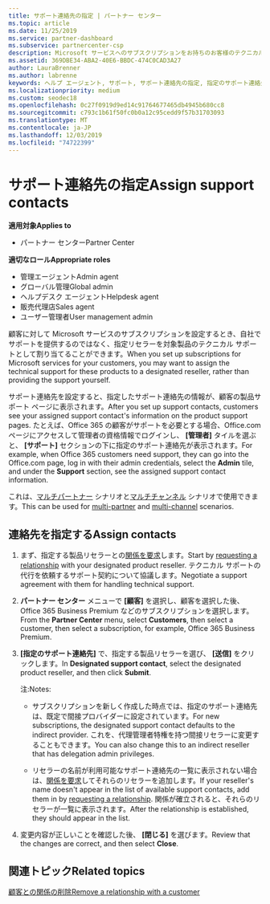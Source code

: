 ```yaml
---
title: サポート連絡先の指定 | パートナー センター
ms.topic: article
ms.date: 11/25/2019
ms.service: partner-dashboard
ms.subservice: partnercenter-csp
description: Microsoft サービスへのサブスクリプションをお持ちのお客様のテクニカルサポートの連絡先として、リセラーを割り当てる方法について説明します。
ms.assetid: 369DBE34-ABA2-40E6-BBDC-474C0CAD3A27
author: LauraBrenner
ms.author: labrenne
keywords: ヘルプ エージェント, サポート, サポート連絡先の指定, 指定のサポート連絡先
ms.localizationpriority: medium
ms.custom: seodec18
ms.openlocfilehash: 0c27f0919d9ed14c91764677465db4945b680cc8
ms.sourcegitcommit: c793c1b61f50fc0b0a12c95cedd9f57b31703093
ms.translationtype: MT
ms.contentlocale: ja-JP
ms.lasthandoff: 12/03/2019
ms.locfileid: "74722399"
---
```

# <a name="assign-support-contacts"></a><span data-ttu-id="efe82-104">サポート連絡先の指定</span><span class="sxs-lookup"><span data-stu-id="efe82-104">Assign support contacts</span></span>

<span data-ttu-id="efe82-105">**適用対象**</span><span class="sxs-lookup"><span data-stu-id="efe82-105">**Applies to**</span></span>

- <span data-ttu-id="efe82-106">パートナー センター</span><span class="sxs-lookup"><span data-stu-id="efe82-106">Partner Center</span></span>

<span data-ttu-id="efe82-107">**適切なロール**</span><span class="sxs-lookup"><span data-stu-id="efe82-107">**Appropriate roles**</span></span>

- <span data-ttu-id="efe82-108">管理エージェント</span><span class="sxs-lookup"><span data-stu-id="efe82-108">Admin agent</span></span>
- <span data-ttu-id="efe82-109">グローバル管理</span><span class="sxs-lookup"><span data-stu-id="efe82-109">Global admin</span></span>
- <span data-ttu-id="efe82-110">ヘルプデスク エージェント</span><span class="sxs-lookup"><span data-stu-id="efe82-110">Helpdesk agent</span></span>
- <span data-ttu-id="efe82-111">販売代理店</span><span class="sxs-lookup"><span data-stu-id="efe82-111">Sales agent</span></span>
- <span data-ttu-id="efe82-112">ユーザー管理者</span><span class="sxs-lookup"><span data-stu-id="efe82-112">User management admin</span></span>

<span data-ttu-id="efe82-113">顧客に対して Microsoft サービスのサブスクリプションを設定するとき、自社でサポートを提供するのではなく、指定リセラーを対象製品のテクニカル サポートとして割り当てることができます。</span><span class="sxs-lookup"><span data-stu-id="efe82-113">When you set up subscriptions for Microsoft services for your customers, you may want to assign the technical support for these products to a designated reseller, rather than providing the support yourself.</span></span>

<span data-ttu-id="efe82-114">サポート連絡先を設定すると、指定したサポート連絡先の情報が、顧客の製品サポート ページに表示されます。</span><span class="sxs-lookup"><span data-stu-id="efe82-114">After you set up support contacts, customers see your assigned support contact's information on the product support pages.</span></span> <span data-ttu-id="efe82-115">たとえば、Office 365 の顧客がサポートを必要とする場合、Office.com ページにアクセスして管理者の資格情報でログインし、 **[管理者]** タイルを選ぶと、 **[サポート]** セクションの下に指定のサポート連絡先が表示されます。</span><span class="sxs-lookup"><span data-stu-id="efe82-115">For example, when Office 365 customers need support, they can go into the Office.com page, log in with their admin credentials, select the **Admin** tile, and under the **Support** section, see the assigned support contact information.</span></span>

<span data-ttu-id="efe82-116">これは、[マルチパートナー](multipartner.md) シナリオと[マルチチャンネル](multichannel.md) シナリオで使用できます。</span><span class="sxs-lookup"><span data-stu-id="efe82-116">This can be used for [multi-partner](multipartner.md) and [multi-channel](multichannel.md) scenarios.</span></span> 

<a href="" id="assigncontacts"></a>
## <a name="assign-contacts"></a><span data-ttu-id="efe82-117">連絡先を指定する</span><span class="sxs-lookup"><span data-stu-id="efe82-117">Assign contacts</span></span>

1.  <span data-ttu-id="efe82-118">まず、指定する製品リセラーとの[関係を要求](request-a-relationship-with-a-customer.md)します。</span><span class="sxs-lookup"><span data-stu-id="efe82-118">Start by [requesting a relationship](request-a-relationship-with-a-customer.md) with your designated product reseller.</span></span> <span data-ttu-id="efe82-119">テクニカル サポートの代行を依頼するサポート契約について協議します。</span><span class="sxs-lookup"><span data-stu-id="efe82-119">Negotiate a support agreement with them for handling technical support.</span></span>

2.  <span data-ttu-id="efe82-120">**パートナー センター** メニューで **[顧客]** を選択し、顧客を選択した後、Office 365 Business Premium などのサブスクリプションを選択します。</span><span class="sxs-lookup"><span data-stu-id="efe82-120">From the **Partner Center** menu, select **Customers**, then select a customer, then select a subscription, for example, Office 365 Business Premium.</span></span>

3.  <span data-ttu-id="efe82-121">**[指定のサポート連絡先]** で、指定する製品リセラーを選び、 **[送信]** をクリックします。</span><span class="sxs-lookup"><span data-stu-id="efe82-121">In  **Designated support contact**, select the designated product reseller, and then click **Submit**.</span></span> 

    <span data-ttu-id="efe82-122">注:</span><span class="sxs-lookup"><span data-stu-id="efe82-122">Notes:</span></span> 
    
    *  <span data-ttu-id="efe82-123">サブスクリプションを新しく作成した時点では、指定のサポート連絡先は、既定で間接プロバイダーに設定されています。</span><span class="sxs-lookup"><span data-stu-id="efe82-123">For new subscriptions, the designated support contact defaults to the indirect provider.</span></span> <span data-ttu-id="efe82-124">これを、代理管理者特権を持つ間接リセラーに変更することもできます。</span><span class="sxs-lookup"><span data-stu-id="efe82-124">You can also change this to an indirect reseller that has delegation admin privileges.</span></span>
    
    *  <span data-ttu-id="efe82-125">リセラーの名前が利用可能なサポート連絡先の一覧に表示されない場合は、[関係を要求](request-a-relationship-with-a-customer.md)してそれらのリセラーを追加します。</span><span class="sxs-lookup"><span data-stu-id="efe82-125">If your reseller's name doesn't appear in the list of available support contacts, add them in by [requesting a relationship](request-a-relationship-with-a-customer.md).</span></span> <span data-ttu-id="efe82-126">関係が確立されると、それらのリセラーが一覧に表示されます。</span><span class="sxs-lookup"><span data-stu-id="efe82-126">After the relationship is established, they should appear in the list.</span></span>  

4.  <span data-ttu-id="efe82-127">変更内容が正しいことを確認した後、 **[閉じる]** を選びます。</span><span class="sxs-lookup"><span data-stu-id="efe82-127">Review that the changes are correct, and then select **Close**.</span></span>

## <a name="related-topics"></a><span data-ttu-id="efe82-128">関連トピック</span><span class="sxs-lookup"><span data-stu-id="efe82-128">Related topics</span></span>

[<span data-ttu-id="efe82-129">顧客との関係の削除</span><span class="sxs-lookup"><span data-stu-id="efe82-129">Remove a relationship with a customer</span></span>](remove-a-relationship.md)